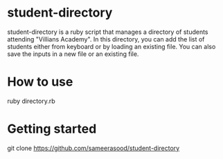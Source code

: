 # student-directory
student-directory is a ruby script that manages a directory of students attending "Villians Academy". In this directory, you can add the list of students either from keyboard or by loading an existing file. You can also save the inputs in a new file or an existing file.

# How to use
ruby directory.rb

# Getting started
git clone https://github.com/sameerasood/student-directory
